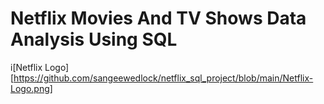 # Netflix Movies And TV Shows Data Analysis Using SQL

i[Netflix Logo][https://github.com/sangeewedlock/netflix_sql_project/blob/main/Netflix-Logo.png]
